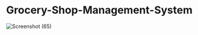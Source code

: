 # Grocery-Shop-Management-System
![Screenshot (65)](https://github.com/tanua2601/Grocery-Shop-Management-System/assets/120192314/60601b7f-7fa6-411e-83e3-da5f99a31ec6)

